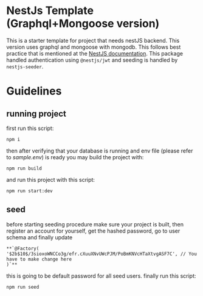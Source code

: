 # NestJs Template (Graphql+Mongoose version)

This is a starter template for project that needs nestJS backend. This version uses graphql and mongoose with mongodb. This follows best practice that is mentioned at the [NestJS documentation](https://docs.nestjs.com/graphql/quick-start). This package handled authentication using `@nestjs/jwt` and seeding is handled by `nestjs-seeder`.

# Guidelines

## running project

first run this script:

`npm i`

then after verifying that your database is running and env file (please refer to _sample.env_) is ready you may build the project with:

`npm run build`

and run this project with this script:

`npm run start:dev`

## seed

before starting seeding procedure make sure your project is built, then register an account for yourself, get the hashed password, go to user schema and finally update

    **`@Factory(
    '$2b$10$/3sioxoWNCCo3g/efr.cXuuXNvUWcPJM/PoBmKNVcHTaXtvgASF7C', // You have to make change here
    )`**

this is going to be default password for all seed users.
finally run this script:

`npm run seed`

